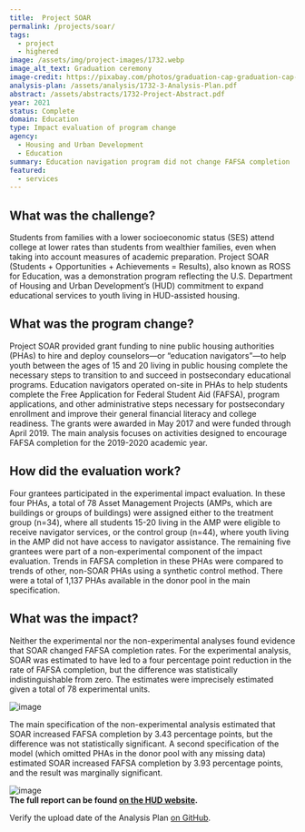 ```yaml
---
title:  Project SOAR
permalink: /projects/soar/
tags: 
  - project 
  - highered
image: /assets/img/project-images/1732.webp  
image_alt_text: Graduation ceremony
image-credit: https://pixabay.com/photos/graduation-cap-graduation-cap-3430714/
analysis-plan: /assets/analysis/1732-3-Analysis-Plan.pdf
abstract: /assets/abstracts/1732-Project-Abstract.pdf
year: 2021
status: Complete
domain: Education
type: Impact evaluation of program change
agency: 
  - Housing and Urban Development
  - Education
summary: Education navigation program did not change FAFSA completion
featured: 
  - services
---
```

## What was the challenge? 
Students from families with a lower socioeconomic status (SES) attend college at lower rates than students from wealthier families, even when taking into account measures of academic preparation. Project SOAR (Students + Opportunities + Achievements = Results), also known as ROSS for Education, was a demonstration program reflecting the U.S. Department of Housing and Urban Development’s (HUD) commitment to expand educational services to youth living in HUD-assisted housing. 

## What was the program change? 
Project SOAR provided grant funding to nine public housing authorities (PHAs) to hire and deploy counselors—or “education navigators”—to help youth between the ages of 15 and 20 living in public housing complete the necessary steps to transition to and succeed in postsecondary educational programs. Education navigators operated on-site in PHAs to help students complete the Free Application for Federal Student Aid (FAFSA), program applications, and other administrative steps necessary for postsecondary enrollment and improve their general financial literacy and college readiness. The grants were awarded in May 2017 and were funded through April 2019. The main analysis focuses on activities designed to encourage FAFSA completion for the 2019-2020 academic year.

## How did the evaluation work?
Four grantees participated in the experimental impact evaluation. In these four PHAs, a total of 78 Asset Management Projects (AMPs, which are buildings or groups of buildings) were assigned either to the treatment group (n=34), where all students 15-20 living in the AMP were eligible to receive navigator services, or the control group (n=44), where youth living in the AMP did not have access to navigator assistance. The remaining five grantees were part of a non-experimental component of the impact evaluation. Trends in FAFSA completion in these PHAs were compared to trends of other, non-SOAR PHAs using a synthetic control method. There were a total of 1,137 PHAs available in the donor pool in the main specification.

## What was the impact?
Neither the experimental nor the non-experimental analyses found evidence that SOAR changed FAFSA completion rates. For the experimental analysis, SOAR was estimated to have led to a four percentage point reduction in the rate of FAFSA completion, but the difference was statistically indistinguishable from zero. The estimates were imprecisely estimated given a total of 78 experimental units.

![image]({{site.baseurl}}/assets/img/project-images/1732_fafsa_2019_perc_block_only_ridist.webp)

The main specification of the non-experimental analysis estimated that SOAR increased FAFSA completion by 3.43 percentage points, but the difference was not statistically significant. A second specification of the model (which omitted PHAs in the donor pool with any missing data) estimated SOAR increased FAFSA completion by 3.93 percentage points, and the result was marginally significant.

![image]({{site.baseurl}}/assets/img/project-images/1732_synth_main_yearleveldelete.webp)
<br>
**The full report can be found <a href="https://www.huduser.gov/portal/publications/Evaluation-of-Project-SOAR-Final-Report-2020.html"> on the HUD website</a>.**

Verify the upload date of the Analysis Plan <a href="https://github.com/gsa-oes/office-of-evaluation-sciences/commits/master/assets/analysis/1732-3-Analysis-Plan.pdf">on GitHub</a>.
